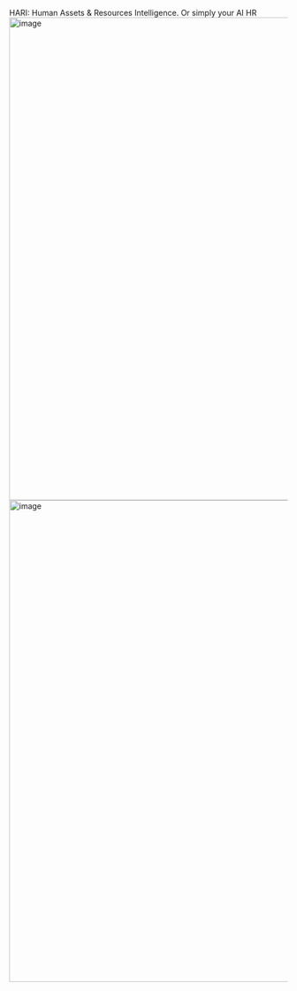 HARI: Human Assets & Resources Intelligence. Or simply your AI HR
<img width="1891" height="873" alt="image" src="https://github.com/user-attachments/assets/ab997b17-30ed-45d7-aa1c-7c6c5dff4b0e" />
<img width="1899" height="871" alt="image" src="https://github.com/user-attachments/assets/530e37fd-17a5-4642-ab12-1131d7cbb81c" />
